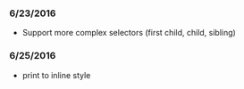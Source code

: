 ### 6/23/2016
 + Support more complex selectors (first child, child, sibling)

### 6/25/2016
 + print to inline style
